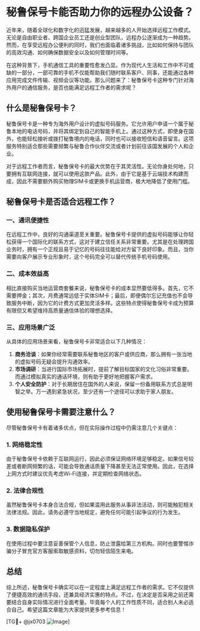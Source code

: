 # 秘鲁保号卡能否助力你的远程办公设备？

近年来，随着全球化和数字化的迅猛发展，越来越多的人开始选择远程工作模式。无论是自由职业者、跨国企业员工还是创业型团队，远程办公逐渐成为一种趋势。然而，在享受远程办公便利的同时，我们也面临着诸多挑战，比如如何保持与团队的高效沟通、如何确保数据安全以及如何管理时间等。

在这种背景下，手机通信工具的重要性愈发凸显。作为现代人生活和工作中不可或缺的一部分，一部可靠的手机不仅能帮助我们随时联系客户、同事，还能通过各种应用完成文件传输、视频会议等功能。那么问题来了：秘鲁保号卡这种专门针对海外用户的通信服务，是否也能满足远程工作者的需求呢？

## 什么是秘鲁保号卡？

秘鲁保号卡是一种专为海外用户设计的虚拟号码服务。它允许用户申请一个属于秘鲁本地的电话号码，并将其绑定到自己的智能手机上。通过这种方式，即使身在国外，也能轻松接听或拨打秘鲁境内的电话，同时也可以接收短信和语音留言。这项服务特别适合那些需要频繁与秘鲁合作伙伴交流或者计划前往该国发展的个人和企业。

对于远程工作者而言，秘鲁保号卡的最大优势在于其灵活性。无论你身处何地，只要拥有互联网连接，就可以使用这款产品。此外，由于它是基于云端技术构建而成，因此不需要额外购买物理SIM卡或更换手机运营商，极大地降低了使用门槛。

## 秘鲁保号卡是否适合远程工作？

### 一、通讯便捷性

在远程工作中，良好的沟通渠道至关重要。秘鲁保号卡提供的虚拟号码能够让你轻松获得一个国际化的联系方式，这对于建立信任关系非常重要。尤其是在处理跨国业务时，拥有一个正规且易于记忆的号码往往能给对方留下良好印象。而且，当你需要向客户展示专业形象时，这个号码完全可以替代传统手机号码使用。

### 二、成本效益高

相比直接购买当地运营商套餐来说，秘鲁保号卡的成本显然要低得多。首先，它不需要押金；其次，月费通常远低于实体SIM卡；最后，即便偶尔忘记充值也不会导致服务中断，因为它的计费方式更加灵活多样。这些特点使得秘鲁保号卡成为预算有限但又希望维持高质量通信体验的理想选择。

### 三、应用场景广泛

从具体的应用场景来看，秘鲁保号卡非常适合以下几种情况：
1. **商务洽谈**：如果你经常需要联系秘鲁地区的客户或供应商，那么拥有一张当地的虚拟号码无疑会提升沟通效率。
2. **市场调研**：当进行国际市场拓展时，提前了解目标国家的文化习俗非常重要。而通过模拟真实的通话环境，则有助于更好地把握客户需求。
3. **个人安全防护**：对于长期居住在国外的人来说，保留一份备用联系方式总是明智之举。万一遇到紧急状况，至少还有一个途径可以求助于家人朋友。

## 使用秘鲁保号卡需要注意什么？

尽管秘鲁保号卡有着诸多优点，但在实际操作过程中仍需注意几个关键点：

### 1. 网络稳定性
由于秘鲁保号卡依赖于互联网运行，因此必须保证网络环境足够稳定。如果信号较差或者断网频繁的话，可能会导致通话质量下降甚至无法正常使用。因此，在选择上网方式时建议优先考虑Wi-Fi连接，并定期检查网络状态。

### 2. 法律合规性
虽然秘鲁保号卡本身合法合规，但如果滥用此服务从事非法活动，则可能触犯相关法律法规。因此，请务必遵守当地规定，避免任何可能引起争议的行为发生。

### 3. 数据隐私保护
在使用过程中要注意妥善保管个人信息，防止泄露给第三方机构。同时也要警惕诈骗分子冒充官方客服索取敏感资料，切勿轻信陌生来电。

## 总结

综上所述，秘鲁保号卡确实可以在一定程度上满足远程工作者的需求。它不仅提供了便捷高效的通讯手段，还兼具经济实惠的特点。不过，在决定是否采用之前还需要结合自身实际情况进行全面考量。毕竟每个人的工作性质不同，适合别人未必适合自己。希望这篇文章能为大家提供更多参考信息！

[TG💪+ @jx0703 ![Image](https://github.com/user-attachments/assets/dbca1d08-cadb-493c-b0ec-ad6f7a83f270)]